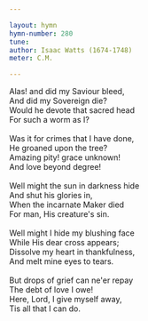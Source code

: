 ```yaml
---

layout: hymn
hymn-number: 280
tune: 
author: Isaac Watts (1674-1748)
meter: C.M.

---
```

Alas! and did my Saviour bleed,<br>And did my Sovereign die?<br>Would he devote that sacred head<br>For such a worm as I?<br><br>Was it for crimes that I have done,<br>He groaned upon the tree?<br>Amazing pity! grace unknown!<br>And love beyond degree!<br><br>Well might the sun in darkness hide<br>And shut his glories in,<br>When the incarnate Maker died<br>For man, His creature's sin.<br><br>Well might I hide my blushing face<br>While His dear cross appears;<br>Dissolve my heart in thankfulness,<br>And melt mine eyes to tears.<br><br>But drops of grief can ne'er repay<br>The debt of love I owe!<br>Here, Lord, I give myself away,<br>Tis all that I can do.<br><br><br>
